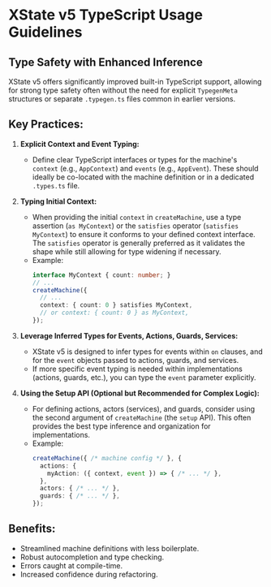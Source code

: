 # XState v5 TypeScript Usage Guidelines

## Type Safety with Enhanced Inference

XState v5 offers significantly improved built-in TypeScript support, allowing for strong type safety often without the need for explicit `TypegenMeta` structures or separate `.typegen.ts` files common in earlier versions.

## Key Practices:

1.  **Explicit Context and Event Typing:**
    *   Define clear TypeScript interfaces or types for the machine's `context` (e.g., `AppContext`) and `events` (e.g., `AppEvent`). These should ideally be co-located with the machine definition or in a dedicated `.types.ts` file.

2.  **Typing Initial Context:**
    *   When providing the initial `context` in `createMachine`, use a type assertion (`as MyContext`) or the `satisfies` operator (`satisfies MyContext`) to ensure it conforms to your defined context interface. The `satisfies` operator is generally preferred as it validates the shape while still allowing for type widening if necessary.
    *   Example:
        ```typescript
        interface MyContext { count: number; }
        // ...
        createMachine({
          // ...
          context: { count: 0 } satisfies MyContext,
          // or context: { count: 0 } as MyContext,
        });
        ```

3.  **Leverage Inferred Types for Events, Actions, Guards, Services:**
    *   XState v5 is designed to infer types for events within `on` clauses, and for the `event` objects passed to actions, guards, and services.
    *   If more specific event typing is needed within implementations (actions, guards, etc.), you can type the `event` parameter explicitly.

4.  **Using the Setup API (Optional but Recommended for Complex Logic):**
    *   For defining actions, actors (services), and guards, consider using the second argument of `createMachine` (the `setup` API). This often provides the best type inference and organization for implementations.
    *   Example:
        ```typescript
        createMachine({ /* machine config */ }, {
          actions: {
            myAction: ({ context, event }) => { /* ... */ },
          },
          actors: { /* ... */ },
          guards: { /* ... */ },
        });
        ```

## Benefits:
*   Streamlined machine definitions with less boilerplate.
*   Robust autocompletion and type checking.
*   Errors caught at compile-time.
*   Increased confidence during refactoring.
